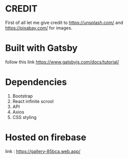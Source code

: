 # CREDIT
First of all let me give credit to https://unsplash.com/ and https://pixabay.com/ for images.

# Built with Gatsby
follow this link https://www.gatsbyjs.com/docs/tutorial/

# Dependencies
1) Bootstrap
2) React infinite scrool
3) API
4) Axios
5) CSS styling

# Hosted on firebase
link : https://gallery-85bca.web.app/

